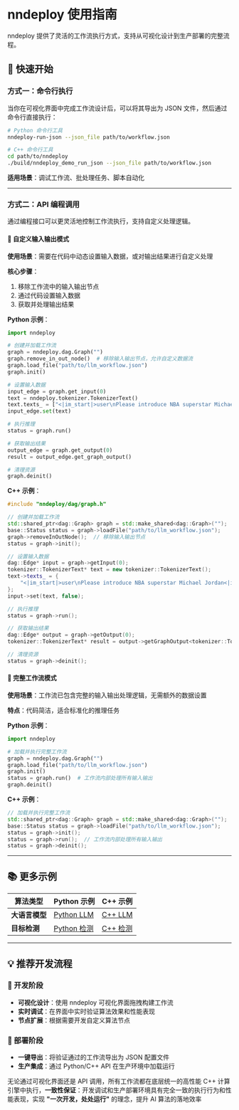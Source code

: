 
# nndeploy 使用指南

nndeploy 提供了灵活的工作流执行方式，支持从可视化设计到生产部署的完整流程。

## 🚀 快速开始

### 方式一：命令行执行

当你在可视化界面中完成工作流设计后，可以将其导出为 JSON 文件，然后通过命令行直接执行：

```bash
# Python 命令行工具
nndeploy-run-json --json_file path/to/workflow.json

# C++ 命令行工具
cd path/to/nndeploy
./build/nndeploy_demo_run_json --json_file path/to/workflow.json
```

**适用场景**：调试工作流、批处理任务、脚本自动化

---

### 方式二：API 编程调用

通过编程接口可以更灵活地控制工作流执行，支持自定义处理逻辑。

#### 🔧 自定义输入输出模式

**使用场景**：需要在代码中动态设置输入数据，或对输出结果进行自定义处理

**核心步骤**：
1. 移除工作流中的输入输出节点
2. 通过代码设置输入数据
3. 获取并处理输出结果

**Python 示例**：
```python
import nndeploy

# 创建并加载工作流
graph = nndeploy.dag.Graph("")
graph.remove_in_out_node()  # 移除输入输出节点，允许自定义数据流
graph.load_file("path/to/llm_workflow.json")
graph.init()

# 设置输入数据
input_edge = graph.get_input(0)    
text = nndeploy.tokenizer.TokenizerText()
text.texts_ = ["<|im_start|>user\nPlease introduce NBA superstar Michael Jordan<|im_end|>\n<|im_start|>assistant\n"]
input_edge.set(text)

# 执行推理
status = graph.run()

# 获取输出结果
output_edge = graph.get_output(0)
result = output_edge.get_graph_output()  

# 清理资源
graph.deinit()
```

**C++ 示例**：
```cpp
#include "nndeploy/dag/graph.h"

// 创建并加载工作流
std::shared_ptr<dag::Graph> graph = std::make_shared<dag::Graph>("");
base::Status status = graph->loadFile("path/to/llm_workflow.json");
graph->removeInOutNode();  // 移除输入输出节点
status = graph->init();

// 设置输入数据
dag::Edge* input = graph->getInput(0);
tokenizer::TokenizerText* text = new tokenizer::TokenizerText();
text->texts_ = {
    "<|im_start|>user\nPlease introduce NBA superstar Michael Jordan<|im_end|>\n<|im_start|>assistant\n"
};
input->set(text, false);

// 执行推理
status = graph->run();

// 获取输出结果
dag::Edge* output = graph->getOutput(0);
tokenizer::TokenizerText* result = output->getGraphOutput<tokenizer::TokenizerText>();

// 清理资源
status = graph->deinit();
```

#### 🎯 完整工作流模式

**使用场景**：工作流已包含完整的输入输出处理逻辑，无需额外的数据设置

**特点**：代码简洁，适合标准化的推理任务

**Python 示例**：
```python
import nndeploy

# 加载并执行完整工作流
graph = nndeploy.dag.Graph("")
graph.load_file("path/to/llm_workflow.json")
graph.init()
status = graph.run()  # 工作流内部处理所有输入输出
graph.deinit()
```

**C++ 示例**：
```cpp
// 加载并执行完整工作流
std::shared_ptr<dag::Graph> graph = std::make_shared<dag::Graph>("");
base::Status status = graph->loadFile("path/to/llm_workflow.json");
status = graph->init();
status = graph->run();  // 工作流内部处理所有输入输出
status = graph->deinit();
```

---

## 📚 更多示例

| 算法类型 | Python 示例 | C++ 示例 |
|---------|-------------|----------|
| **大语言模型** | [Python LLM](demo/llm/demo.py) | [C++ LLM](demo/llm/demo.cc) |
| **目标检测** | [Python 检测](demo/detect/demo.py) | [C++ 检测](demo/detect/demo.cc) |

---

## 💡 推荐开发流程

### 🔨 开发阶段
- **可视化设计**：使用 nndeploy 可视化界面拖拽构建工作流
- **实时调试**：在界面中实时验证算法效果和性能表现
- **节点扩展**：根据需要开发自定义算法节点

### 🚀 部署阶段  
- **一键导出**：将验证通过的工作流导出为 JSON 配置文件
- **生产集成**：通过 Python/C++ API 在生产环境中加载运行

无论通过可视化界面还是 API 调用，所有工作流都在底层统一的高性能 C++ 计算引擎中执行，**一致性保证**：开发调试和生产部署环境具有完全一致的执行行为和性能表现，实现 **"一次开发，处处运行"** 的理念，提升 AI 算法的落地效率